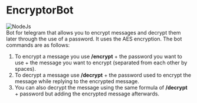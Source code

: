 # EncryptorBot

![NodeJs](https://camo.githubusercontent.com/faec9d89bd2c7d47b91d988dcd0f27011c27e8191d45836cfa36bf2b3c2a92bd/68747470733a2f2f696d672e736869656c64732e696f2f7374617469632f76313f7374796c653d666f722d7468652d6261646765266d6573736167653d4e6f64652e6a7326636f6c6f723d333339393333266c6f676f3d4e6f64652e6a73266c6f676f436f6c6f723d464646464646266c6162656c3d)
<br/> 
Bot for telegram that allows you to encrypt messages and decrypt them later through the use of a password. It uses the AES encryption.
The bot commands are as follows:
1. To encrypt a message you use **/encrypt** + the password you want to use + the message you want to encrypt (separated from each other by spaces).
2. To decrypt a message use **/decrypt** + the password used to encrypt the message while replying to the encrypted message.
3. You can also decrypt the message using the same formula of **/decrypt** + password but adding the encrypted message afterwards.

